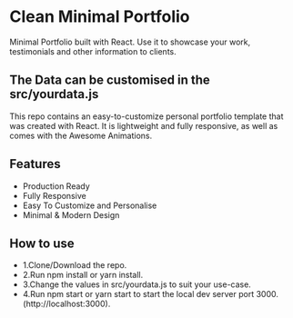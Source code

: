 # Clean Minimal Portfolio
Minimal Portfolio built with React. Use it to showcase your work, testimonials and other information to clients.

## The Data can be customised in the src/yourdata.js
This repo contains an easy-to-customize personal portfolio template that was created with React. 
It is lightweight and fully responsive, as well as comes with the Awesome Animations.

## Features
 - Production Ready
 - Fully Responsive
 - Easy To Customize and Personalise
 - Minimal & Modern Design
 
 
## How to use
 - 1.Clone/Download the repo. 
 - 2.Run npm install or yarn install. 
 - 3.Change the values in src/yourdata.js to suit your use-case. 
 - 4.Run npm start or yarn start to start the local dev server port 3000.(http://localhost:3000).

